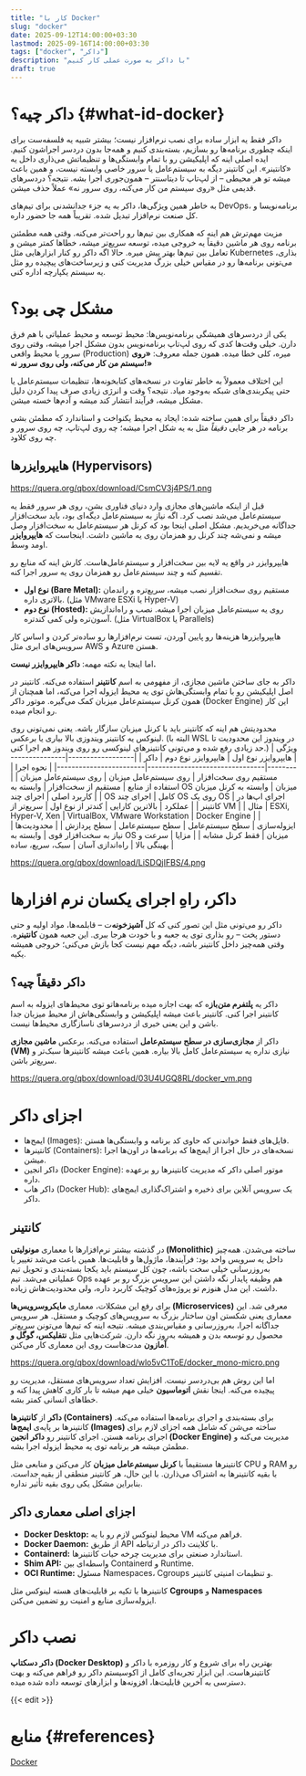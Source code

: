 ```yaml
---
title: "کار با Docker"
slug: "docker"
date: 2025-09-12T14:00:00+03:30
lastmod: 2025-09-16T14:00:00+03:30
tags: ["docker", "داکر"]
description: "با داکر به صورت عملی کار کنیم"
draft: true
---
```


# داکر چیه؟ {#what-id-docker}

داکر فقط یه ابزار ساده برای نصب نرم‌افزار نیست؛ بیشتر شبیه یه فلسفه‌ست برای اینکه چطوری برنامه‌ها رو بسازیم، بسته‌بندی کنیم و همه‌جا بدون دردسر اجراشون کنیم.
ایده اصلی اینه که اپلیکیشن رو با تمام وابستگی‌ها و تنظیماتش می‌ذاری داخل یه «کانتینر». این کانتینر دیگه به سیستم‌عامل یا سرور خاصی وابسته نیست، و همین باعث میشه تو هر محیطی – از لپ‌تاپ تا دیتاسنتر – همون‌جوری اجرا بشه. نتیجه؟ دردسرهای قدیمی مثل «روی سیستم من کار می‌کنه، روی سرور نه» عملاً حذف میشن.

به خاطر همین ویژگی‌ها، داکر به یه جزء جدانشدنی برای تیم‌های DevOps، برنامه‌نویسا و کل صنعت نرم‌افزار تبدیل شده. تقریباً همه جا حضور داره.

مزیت مهم‌ترش هم اینه که همکاری بین تیم‌ها رو راحت‌تر می‌کنه. وقتی همه مطمئنن برنامه روی هر ماشین دقیقاً یه خروجی میده، توسعه سریع‌تر میشه، خطاها کمتر میشن و تعامل بین تیم‌ها بهتر پیش میره. حالا اگه داکر رو کنار ابزارهایی مثل Kubernetes بذاری، می‌تونی برنامه‌ها رو در مقیاس خیلی بزرگ مدیریت کنی و زیرساخت‌های پیچیده رو مثل یه سیستم یکپارچه اداره کنی.

# مشکل چی بود؟

یکی از دردسرهای همیشگی برنامه‌نویس‌ها: محیط توسعه و محیط عملیاتی با هم فرق دارن. خیلی وقت‌ها کدی که روی لپ‌تاپ برنامه‌نویس بدون مشکل اجرا میشه، وقتی روی سرور یا محیط واقعی (Production) میره، کلی خطا میده. همون جمله معروف: **«روی سیستم من کار می‌کنه، ولی روی سرور نه!»**

این اختلاف معمولاً به خاطر تفاوت در نسخه‌های کتابخونه‌ها، تنظیمات سیستم‌عامل یا حتی پیکربندی‌های شبکه به‌وجود میاد. نتیجه؟ وقت و انرژی زیادی صرف پیدا کردن دلیل مشکل میشه، فرآیند انتشار کند میشه و آدم‌ها خسته میشن.

داکر دقیقاً برای همین ساخته شده: ایجاد یه محیط یکنواخت و استاندارد که مطمئن بشی برنامه در هر جایی *دقیقاً* مثل به یه شکل اجرا میشه؛ چه روی لپ‌تاپ، چه روی سرور و چه روی کلاود.

## هایپروایزرها (Hypervisors)

https://quera.org/qbox/download/CsmCV3j4PS/1.png

قبل از اینکه ماشین‌های مجازی وارد دنیای فناوری بشن، روی هر سرور فقط یه سیستم‌عامل می‌شد نصب کرد. اگه نیاز به سیستم‌عامل دیگه‌ای بود، باید سخت‌افزار جداگانه می‌خریدیم. مشکل اصلی اینجا بود که کرنل هر سیستم‌عامل به سخت‌افزار وصل میشه و نمی‌شه چند کرنل رو همزمان روی یه ماشین داشت. اینجاست که **هایپروایزر** اومد وسط.

هایپروایزر در واقع یه لایه بین سخت‌افزار و سیستم‌عامل‌هاست. کارش اینه که منابع رو تقسیم کنه و چند سیستم‌عامل رو همزمان روی یه سرور اجرا کنه.

* **نوع اول (Bare Metal):** مستقیم روی سخت‌افزار نصب میشه، سریع‌تره و راندمان بالاتری داره. (مثل VMware ESXi یا Hyper-V)
* **نوع دوم (Hosted):** روی یه سیستم‌عامل میزبان اجرا میشه. نصب و راه‌اندازیش آسون‌تره ولی کمی کندتره. (مثل VirtualBox یا Parallels)

هایپروایزرها هزینه‌ها رو پایین آوردن، تست نرم‌افزارها رو ساده‌تر کردن و اساس کار سرویس‌های ابری مثل AWS و Azure هستن.

اما اینجا یه نکته مهمه: **داکر هایپروایزر نیست.**

داکر به جای ساختن ماشین مجازی، از مفهومی به اسم **کانتینر** استفاده می‌کنه. کانتینر در اصل اپلیکیشن رو با تمام وابستگی‌هاش توی یه محیط ایزوله اجرا می‌کنه، اما همچنان از همون کرنل سیستم‌عامل میزبان کمک می‌گیره. موتور داکر (Docker Engine) این کار رو انجام میده.

محدودیتش هم اینه که کانتینر باید با کرنل میزبان سازگار باشه. یعنی نمی‌تونی روی لینوکس یه کانتینر ویندوزی بالا بیاری یا برعکس. (البته با WSL در ویندوز این محدودیت تا حد زیادی رفع شده و می‌تونی کانتینرهای لینوکسی رو روی ویندوز هم اجرا کنی.)
| ویژگی            | هایپروایزر نوع اول    | هایپروایزر نوع دوم             | داکر                   |
|------------------|-----------------------|--------------------------------|------------------------|
| نحوه اجرا        | مستقیم روی سخت‌افزار  | روی سیستم‌عامل میزبان          | روی سیستم‌عامل میزبان  |
| استفاده از منابع | مستقیم از سخت‌افزار   | وابسته به OS میزبان            | وابسته به کرنل میزبان  |
| کاربرد اصلی      | اجرای چند OS کامل     | اجرای چند OS روی یک OS         | اجرای اپ‌ها در کانتینر |
| عملکرد           | بالاترین کارایی       | کندتر از نوع اول               | سریع‌تر از VM          |
| مثال             | ESXi, Hyper-V, Xen    | VirtualBox, VMware Workstation | Docker Engine          |
| ایزوله‌سازی      | سطح سیستم‌عامل        | سطح سیستم‌عامل                 | سطح پردازش             |
| محدودیت‌ها       | نیاز به سخت‌افزار قوی | وابسته به OS میزبان            | فقط کرنل مشابه         |
| مزایا            | سرعت و بهینگی بالا    | راه‌اندازی آسان                | سبک، سریع، ساده        |

https://quera.org/qbox/download/LiSDQjIFBS/4.png

# داکر، راهِ اجرای یکسان نرم افزارها

داکر رو می‌تونی مثل این تصور کنی که کل **آشپزخونه**‌ت – قابلمه‌ها، مواد اولیه و حتی دستور پخت – رو بذاری توی یه جعبه و با خودت هرجا ببری. این جعبه همون **کانتینر**ه. وقتی همه‌چیز داخل کانتینر باشه، دیگه مهم نیست کجا بازش می‌کنی؛ خروجی همیشه یکیه.

## داکر دقیقاً چیه؟

داکر یه **پلتفرم متن‌باز**ه که بهت اجازه میده برنامه‌هاتو توی محیط‌های ایزوله به اسم کانتینر اجرا کنی. کانتینر باعث میشه اپلیکیشن و وابستگی‌هاش از محیط میزبان جدا باشن و این یعنی خبری از دردسرهای ناسازگاری محیط‌ها نیست.

داکر از **مجازی‌سازی در سطح سیستم‌عامل** استفاده می‌کنه. برعکس **ماشین مجازی (VM)** نیازی نداره یه سیستم‌عامل کامل بالا بیاره. همین باعث میشه کانتینرها سبک‌تر و سریع‌تر باشن.

https://quera.org/qbox/download/03U4UGQ8RL/docker_vm.png

# اجزای داکر

* ایمج‌ها (Images): فایل‌های فقط خواندنی که حاوی کد برنامه و وابستگی‌ها هستن.
* کانتینرها (Containers): نسخه‌های در حال اجرا از ایمج‌ها که برنامه‌ها در اون‌ها اجرا میشن.
* داکر انجین (Docker Engine): موتور اصلی داکر که مدیریت کانتینرها رو برعهده داره.
* داکر هاب (Docker Hub): یک سرویس آنلاین برای ذخیره و اشتراک‌گذاری ایمج‌های داکر.

## کانتینر

در گذشته بیشتر نرم‌افزارها با معماری **مونو‌لیتی (Monolithic)** ساخته می‌شدن. همه‌چیز داخل یه سرویس واحد بود: فرآیندها، ماژول‌ها و قابلیت‌ها. همین باعث می‌شد تغییر یا به‌روزرسانی خیلی سخت باشه، چون کل سیستم باید یکجا بسته‌بندی و تحویل تیم عملیاتی می‌شد. تیم Ops هم وظیفه پایدار نگه داشتن این سرویس بزرگ رو بر عهده داشت. این مدل هنوزم تو پروژه‌های کوچیک کاربرد داره، ولی محدودیت‌هاش زیاده.

برای رفع این مشکلات، معماری **مایکروسرویس‌ها (Microservices)** معرفی شد. این معماری یعنی شکستن اون ساختار بزرگ به سرویس‌های کوچیک و مستقل. هر سرویس جداگانه اجرا، به‌روزرسانی و مقیاس‌بندی میشه. نتیجه اینه که تیم‌ها می‌تونن سریع‌تر محصول رو توسعه بدن و همیشه به‌روز نگه دارن. شرکت‌هایی مثل **نتفلیکس، گوگل و آمازون** مدت‌هاست روی این معماری کار می‌کنن.

https://quera.org/qbox/download/wlo5vC1ToE/docker_mono-micro.png

اما این روش هم بی‌دردسر نیست. افزایش تعداد سرویس‌های مستقل، مدیریت رو پیچیده می‌کنه. اینجا نقش **اتوماسیون** خیلی مهم میشه تا بار کاری کاهش پیدا کنه و خطاهای انسانی کمتر بشه.

**داکر** از **کانتینرها (Containers)** برای بسته‌بندی و اجرای برنامه‌ها استفاده می‌کنه. کانتینرها بر پایه‌ی **ایمج‌ها (Images)** ساخته می‌شن که شامل همه اجزای لازم برای اجرای برنامه هستن. اجرای کانتینر رو **داکر انجین (Docker Engine)** مدیریت می‌کنه و مطمئن میشه هر برنامه توی یه محیط ایزوله اجرا بشه.

کانتینرها مستقیماً با **کرنل سیستم‌عامل میزبان** کار می‌کنن و منابعی مثل CPU و RAM رو با بقیه کانتینرها به اشتراک می‌ذارن. با این حال، هر کانتینر منطقی از بقیه جداست. بنابراین مشکل یکی روی بقیه تأثیر نداره.

## اجزای اصلی معماری داکر

* **Docker Desktop:** محیط لینوکس لازم رو با یه VM فراهم می‌کنه.
* **Docker Daemon:** از طریق API با کلاینت داکر در ارتباطه.
* **Containerd:** استاندارد صنعتی برای مدیریت چرخه حیات کانتینرها.
* **Shim API:** واسطه‌ای بین Containerd و Runtime.
* **OCI Runtime:** مسئول Namespaces، Cgroups و تنظیمات امنیتی کانتینر.

کانتینرها با تکیه بر قابلیت‌های هسته لینوکس مثل **Cgroups** و **Namespaces** ایزوله‌سازی منابع و امنیت رو تضمین می‌کنن.

# نصب داکر

**داکر دسکتاپ (Docker Desktop)** بهترین راه برای شروع و کار روزمره با داکر و کانتینرهاست. این ابزار تجربه‌ای کامل از اکوسیستم داکر رو فراهم می‌کنه و بهت دسترسی به آخرین قابلیت‌ها، افزونه‌ها و ابزارهای توسعه داده شده میده.


{{< edit >}}

# منابع {#references}
[Docker](https://docker.com/)
